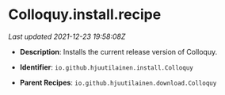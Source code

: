 # Colloquy.install.recipe

_Last updated 2021-12-23 19:58:08Z_

- **Description**: Installs the current release version of Colloquy.

- **Identifier**: `io.github.hjuutilainen.install.Colloquy`

- **Parent Recipes**: `io.github.hjuutilainen.download.Colloquy`